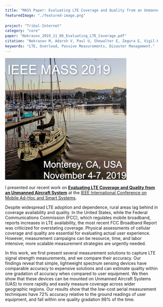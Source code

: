 ```yaml
---
title: "MASS Paper: Evaluating LTE Coverage and Quality from an Unmanned Aircraft System"
featuredImage: "./featured-image.png" 

project: "Tribal-Internet"
category: "core"
paper: "Nekrasov_2019_11_06_Evaluating_LTE_Coverage.pdf"
citation: "Nekrasov M, Adarsh V, Paul U, Showalter E, Zegura E, Vigil-Hayes M, Belding E. \"Evaluating LTE Coverage and Quality from an Unmanned Aircraft System.\" In Proceedings of the 16th IEEE International Conference on Mobile Ad-Hoc and Smart Systems (MASS). 2019."
keywords: "LTE, Overload, Passive Measurements, Disaster Management."
---
```



<div class="img-right"><img src="./featured-image.png" alt="LTE congestion sensing in Balboa Park, San Diego."></div>

I presented our recent work on **[Evaluating LTE Coverage and Quality from an Unmanned Aircraft System](/papers/Nekrasov_2019_11_06_Evaluating_LTE_Coverage.pdf)** at the [IEEE International Conference on Mobile Ad-Hoc and Smart Systems](https://sites.google.com/view/mass2019/).  


Despite widespread LTE adoption and dependence, rural areas lag behind in coverage availability and quality. In the United States, while the Federal Communications Commission (FCC), which regulates mobile broadband, reports increases in LTE availability, the most recent FCC Broadband Report was criticized for overstating coverage. Physical assessments of cellular coverage and quality are essential for evaluating actual user experience. However, measurement campaigns can be resource, time, and labor intensive;  more scalable measurement strategies are urgently needed. 

In this work, we first present several measurement solutions to capture LTE signal strength measurements, and we compare their accuracy. Our findings reveal that simple, lightweight spectrum sensing devices have comparable accuracy to expensive solutions and can estimate quality within one gradation of accuracy when compared to user equipment. We then show that these devices can be mounted on Unmanned Aircraft Systems (UAS) to more rapidly and easily measure coverage across wider geographic regions. Our results show that the low-cost aerial measurement techniques have 72% accuracy relative to the ground readings of user equipment, and fall within one quality gradation 98% of the time. 
